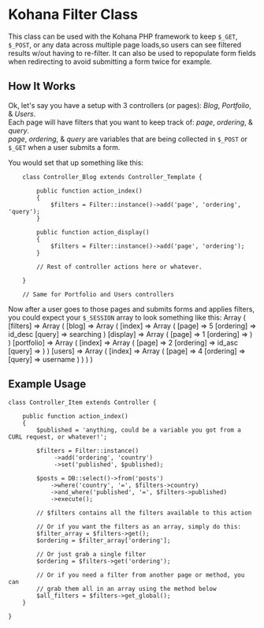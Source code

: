 # Kohana Filter Class

This class can be used with the Kohana PHP framework to keep `$_GET`, `$_POST`, or any data across multiple page loads,so users can see filtered results w/out having to re-filter.
It can also be used to repopulate form fields when redirecting to avoid submitting a form twice for example.

## How It Works

Ok, let's say you have a setup with 3 controllers (or pages): _Blog_, _Portfolio_, & _Users_.  
Each page will have filters that you want to keep track of: _page_, _ordering_, & _query_.  
_page_, _ordering_, & _query_ are variables that are being collected in `$_POST` or `$_GET` when a user submits a form.

You would set that up something like this:

		class Controller_Blog extends Controller_Template {
			
			public function action_index()
			{
				$filters = Filter::instance()->add('page', 'ordering', 'query');
			}
			
			public function action_display()
			{
				$filters = Filter::instance()->add('page', 'ordering');
			}
			
			// Rest of controller actions here or whatever.
		
		}
		
		// Same for Portfolio and Users controllers

Now after a user goes to those pages and submits forms and applies filters, you could expect your `$_SESSION` array to look something like this:
	Array
	(
		[filters] => Array
		(
			[blog] => Array
			(
				[index] => Array
				(
					[page] => 5
					[ordering] => id_desc
					[query] => searching
				)
				[display] => Array
				(
					[page] => 1
					[ordering] => 
				)
			)
			[portfolio] => Array
			(
				[index] => Array
				(
					[page] => 2
					[ordering] => id_asc
					[query] => 
				)
			)
			[users] => Array
			(
				[index] => Array
				(
					[page] => 4
					[ordering] => 
					[query] => username
				)
			)
		)
	)


## Example Usage

	class Controller_Item extends Controller {
		
		public function action_index()
		{
			$published = 'anything, could be a variable you got from a CURL request, or whatever!';
			
			$filters = Filter::instance()
			     ->add('ordering', 'country')
			     ->set('published', $published);
				 
			$posts = DB::select()->from('posts')
				->where('country', '=', $filters->country)
				->and_where('published', '=', $filters->published)
				->execute();
				
			// $filters contains all the filters available to this action
			
			// Or if you want the filters as an array, simply do this:
			$filter_array = $filters->get();
			$ordering = $filter_array['ordering'];
			
			// Or just grab a single filter
			$ordering = $filters->get('ordering');
			
			// Or if you need a filter from another page or method, you can
			// grab them all in an array using the method below
			$all_filters = $filters->get_global();
		}
		
	}